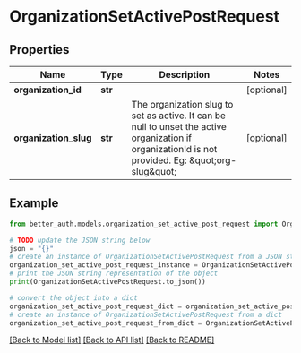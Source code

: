 # OrganizationSetActivePostRequest


## Properties

Name | Type | Description | Notes
------------ | ------------- | ------------- | -------------
**organization_id** | **str** |  | [optional] 
**organization_slug** | **str** | The organization slug to set as active. It can be null to unset the active organization if organizationId is not provided. Eg: \&quot;org-slug\&quot; | [optional] 

## Example

```python
from better_auth.models.organization_set_active_post_request import OrganizationSetActivePostRequest

# TODO update the JSON string below
json = "{}"
# create an instance of OrganizationSetActivePostRequest from a JSON string
organization_set_active_post_request_instance = OrganizationSetActivePostRequest.from_json(json)
# print the JSON string representation of the object
print(OrganizationSetActivePostRequest.to_json())

# convert the object into a dict
organization_set_active_post_request_dict = organization_set_active_post_request_instance.to_dict()
# create an instance of OrganizationSetActivePostRequest from a dict
organization_set_active_post_request_from_dict = OrganizationSetActivePostRequest.from_dict(organization_set_active_post_request_dict)
```
[[Back to Model list]](../README.md#documentation-for-models) [[Back to API list]](../README.md#documentation-for-api-endpoints) [[Back to README]](../README.md)


